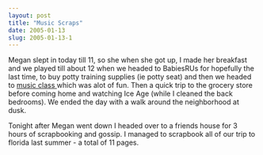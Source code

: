 ```yaml
---
layout: post
title: "Music Scraps"
date: 2005-01-13
slug: 2005-01-13-1
---
```


Megan slept in today till 11, so she when she got up, I made her breakfast and we played till about 12 when we headed to BabiesRUs for hopefully the last time, to buy potty training supplies (ie potty seat) and then we headed to  [music class ](http://www.musictogether.com/) which was alot of fun.  Then a quick trip to the grocery store before coming home and watching Ice Age (while I cleaned the back bedrooms).  We ended the day with a walk around the neighborhood at dusk.

Tonight after Megan went down I headed over to a friends house for 3 hours of scrapbooking and gossip.  I managed to scrapbook all of our trip to florida last summer - a total of 11 pages.

